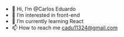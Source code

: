 - 👋 Hi, I’m @Carlos Eduardo
- 👀 I’m interested in front-end
- 🌱 I’m currently learning React
- 📫 How to reach me cadu11324@gmail.com

<!---
cadu1324/cadu1324 is a ✨ special ✨ repository because its `README.md` (this file) appears on your GitHub profile.
You can click the Preview link to take a look at your changes.
--->
